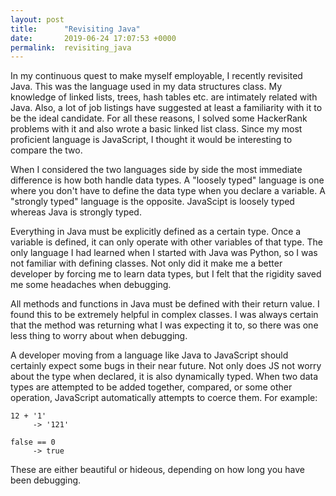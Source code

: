 ```yaml
---
layout: post
title:      "Revisiting Java"
date:       2019-06-24 17:07:53 +0000
permalink:  revisiting_java
---
```



In my continuous quest to make myself employable, I recently revisited Java. This was the language used in my data structures class. My knowledge of linked lists, trees, hash tables etc. are intimately related with Java. Also, a lot of job listings have suggested at least a familiarity with it to be the ideal candidate. For all these reasons, I solved some HackerRank problems with it and also wrote a basic linked list class. Since my most proficient language is JavaScript, I thought it would be interesting to compare the two. 

When I considered the two languages side by side the most immediate difference is how both handle data types. A "loosely typed" language is one where you don't have to define the data type when you declare a variable. A "strongly typed" language is the opposite. JavaScipt is loosely typed whereas Java is strongly typed. 

Everything in Java must be explicitly defined as a certain type. Once a variable is defined, it can only operate with other variables of that type. The only language I had learned when I started with Java was Python, so I was not familiar with defining classes. Not only did it make me a better developer by forcing me to learn data types, but I felt that the rigidity saved me some headaches when debugging. 

All methods and functions in Java must be defined with their return value. I found this to be extremely helpful in complex classes. I was always certain that the method was returning what I was expecting it to, so there was one less thing to worry about when debugging. 

A developer moving from a language like Java to JavaScript should certainly expect some bugs in their near future. Not only does JS not worry about the type when declared, it is also dynamically typed. When two data types are attempted to be added together, compared, or some other operation, JavaScript automatically attempts to coerce them. For example:
```
12 + '1'
     -> '121'
		 
false == 0
     -> true
```
These are either beautiful or hideous, depending on how long you have been debugging. 
